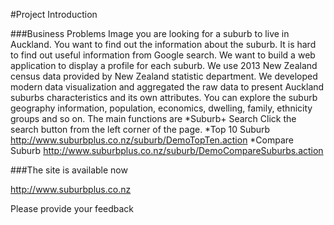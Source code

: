 #Project Introduction

###Business Problems
Image you are looking for a suburb to live in Auckland. You want to find out the information about the suburb. It is hard to find out useful information from Google search.
We want to build a web application to display a profile for each suburb.  We use 2013 New Zealand census data provided by New Zealand statistic department. We developed modern data visualization and aggregated the raw data to present Auckland suburbs characteristics and its own attributes. You can explore the suburb geography information, population, economics, dwelling, family, ethnicity groups and so on.
The main functions are
*Suburb+ Search Click the search button from the left corner of the page.
*Top 10 Suburb  http://www.suburbplus.co.nz/suburb/DemoTopTen.action
*Compare Suburb http://www.suburbplus.co.nz/suburb/DemoCompareSuburbs.action

###The site is available now 

http://www.suburbplus.co.nz

Please provide your feedback



